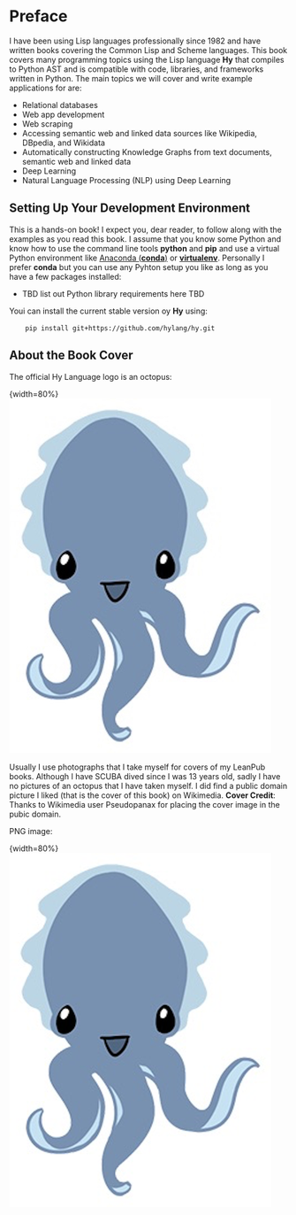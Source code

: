 # Preface

I have been using Lisp languages professionally since 1982 and have written books covering the Common Lisp and Scheme languages. This book covers many programming topics using the Lisp language **Hy** that compiles to Python AST and is compatible with code, libraries, and frameworks written in Python. The main topics we will cover and write example applications for are:

- Relational databases
- Web app development
- Web scraping
- Accessing semantic web and linked data sources like Wikipedia, DBpedia, and Wikidata
- Automatically constructing Knowledge Graphs from text documents, semantic web and linked data
- Deep Learning
- Natural Language Processing (NLP) using Deep Learning

## Setting Up Your Development Environment

This is a hands-on book! I expect you, dear reader, to follow along with the examples as you read this book. I assume that you know some Python and know how to use the command line tools **python** and **pip** and use a virtual Python environment like [Anaconda (**conda**)](https://www.anaconda.com/) or [**virtualenv**](https://virtualenv.pypa.io/en/latest/). Personally I prefer **conda** but you can use any Pyhton setup you like as long as you have a few packages installed:

- TBD list out Python library requirements here  TBD

Youi can install the current stable version oy **Hy** using:

        pip install git+https://github.com/hylang/hy.git

## About the Book Cover

The official Hy Language logo is an octopus:

{width=80%}
![The Hy Language logo Cuddles by Karen Rustad](images/hylisplogo.jpg)

Usually I use photographs that I take myself for covers of my LeanPub books. Although I have SCUBA dived since I was 13 years old, sadly I have no pictures of an octopus that I have taken myself. I did find a public domain picture I liked (that is the cover of this book) on Wikimedia. **Cover Credit**: Thanks to Wikimedia user Pseudopanax for placing the cover image in the pubic domain.

PNG image:

{width=80%}
![The Hy Language logo Cuddles by Karen Rustad](images/hylisplogo.png)
